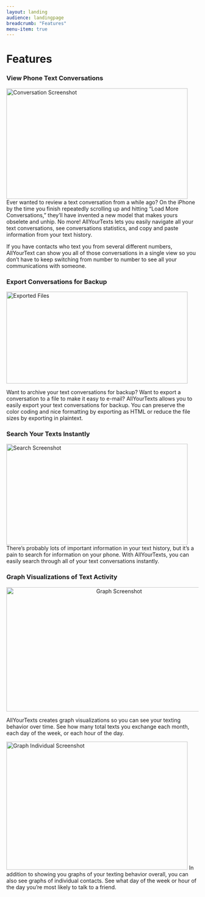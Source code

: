 ```yaml
---
layout: landing
audience: landingpage
breadcrumb: "Features"
menu-item: true
---
```


<div class="page type-page status-publish hentry">
   <h1 class="entry-title">Features</h1>
   <div class="entry-content">
      <h3 style="clear: both;">View Phone Text Conversations</h3>
      <p><a href="{{site.basurl}}/images/conversation_screenshot.png">
            <img class="alignright size-medium wp-image-401" title="Conversation Screenshot" src="{{site.basurl}}/images/conversation_screenshot-475x290.png" alt="Conversation Screenshot" width="475" height="290">
          </a>
          Ever wanted to review a text conversation from a while ago? On the iPhone by the time you finish repeatedly scrolling up and hitting “Load More Conversations,” they’ll have invented a new model that makes yours obselete and unhip. No more! AllYourTexts lets you easily navigate all your text conversations, see conversations statistics, and copy and paste information from your text history.
      </p>
      <p>If you have contacts who text you from several different numbers, AllYourText can show you all of those conversations in a single view so you don’t have to keep switching from number to number to see all your communications with someone.
      </p>
      <h3 style="clear: both;">Export Conversations for Backup</h3>
      <p><a href="{{site.basurl}}/images/exported_screenshot.png">
          <img class="alignleft" title="Exported Screenshot" src="{{site.basurl}}/images/exported_screenshot-475x241.png" alt="Exported Files" width="475" height="241"></a>
      </p>
      <p>Want to archive your text conversations for backup? Want to export a conversation to a file to make it easy to e-mail? AllYourTexts allows you to easily export your text conversations for backup. You can preserve the color coding and nice formatting by exporting as HTML or reduce the file sizes by exporting in plaintext.
      </p>
      <h3 style="clear: both;">Search Your Texts Instantly</h3>
      <p><a href="{{site.basurl}}/images/search2_screenshot.png">
          <img class="size-medium wp-image-378 alignright" title="Search Screenshot" src="{{site.basurl}}/images/search2_screenshot-475x265.png" alt="Search Screenshot" width="475" height="265"></a>
          There’s probably lots of important information in your text history, but it’s a pain to search for information on your phone. With AllYourTexts, you can easily search through all of your text conversations instantly.
      </p>
      <h3 style="clear: both;">Graph Visualizations of Text Activity</h3>
      <p style="text-align: center;"><a href="{{site.basurl}}/images/graph_screenshot.png"><img class="alignnone size-medium wp-image-382 aligncenter" title="Graph Screenshot" src="{{site.basurl}}/images/graph_screenshot-575x326.png" alt="Graph Screenshot" width="575" height="326"></a>
      </p>
      <p>AllYourTexts creates graph visualizations so you can see your texting behavior over time. See how many total texts you exchange each month, each day of the week, or each hour of the day.
      </p>
      <p><a href="{{site.basurl}}/images/graph_anna_screenshot.png">
          <img class="size-medium wp-image-389 alignright" title="Graph Screenshot #2" src="{{site.basurl}}/images/graph_anna_screenshot-475x336.png" alt="Graph Individual Screenshot" width="475" height="336"></a>
          In addition to showing you graphs of your texting behavior overall, you can also see graphs of individual contacts. See what day of the week or hour of the day you’re most likely to talk to a friend.
      </p>
   </div>
   <!-- .entry-content -->
</div>